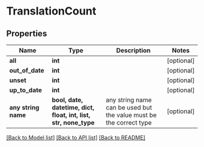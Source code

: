 # TranslationCount


## Properties
Name | Type | Description | Notes
------------ | ------------- | ------------- | -------------
**all** | **int** |  | [optional] 
**out_of_date** | **int** |  | [optional] 
**unset** | **int** |  | [optional] 
**up_to_date** | **int** |  | [optional] 
**any string name** | **bool, date, datetime, dict, float, int, list, str, none_type** | any string name can be used but the value must be the correct type | [optional]

[[Back to Model list]](../README.md#documentation-for-models) [[Back to API list]](../README.md#documentation-for-api-endpoints) [[Back to README]](../README.md)


